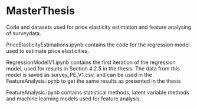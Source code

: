 # MasterThesis
Code and datasets used for price elasticity estimation and feature analysing of surveydata.

PriceElasticityEstimations.ipynb contains the code for the regression model used to estimate price elasticities.

RegressionModelV1.ipynb contains the first iteration of the regression model, used for results in Section 4.2.5 in the thesis. The data from this model is saved as            survey_PE_V1.csv, and can be used in the FeatureAnalysis.ipynb to get the same results as presented in the thesis

FeatureAnalysis.ipynb contains statistical methods, latent variable methods and machine learning models used for feature analysis.
